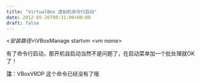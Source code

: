 ```yaml
---
title: "VirtualBox 虚拟机命令行启动"
date: 2012-05-26T00:31:00+08:00
draft: false
---
```


  




<*安装路径*>\VBoxManage startvm <*vm name*>


有了命令行启动，那开机自启动当然不是问题了，在启动菜单加一个批处理就OK了！


**注**：VBoxVRDP 这个命令已经没有了哦  




